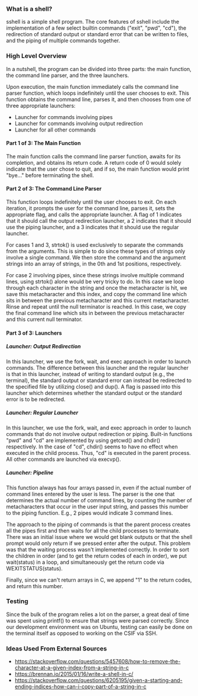 ### What is a shell?

sshell is a simple shell program. The core features of sshell include the 
implementation of a few select builtin commands ("exit", "pwd", "cd"), 
the redirection of standard output or standard error that can be written to 
files, and the piping of multiple commands together. 

### High Level Overview

In a nutshell, the program can be divided into three parts: the main 
function, the command line parser, and the three launchers. 

Upon execution, the main function immediately calls the command line parser 
function, which loops indefinitely until the user chooses to exit. This 
function obtains the command line, parses it, and then chooses from one of 
three appropriate launchers:

* Launcher for commands involving pipes
* Launcher for commands involving output redirection
* Launcher for all other commands

#### Part 1 of 3: The Main Function

The main function calls the command line parser function, awaits for its 
completion, and obtains its return code. A return code of 0 would solely 
indicate that the user chose to quit, and if so, the main function would 
print "bye..." before terminating the shell.

#### Part 2 of 3: The Command Line Parser

This function loops indefinitely until the user chooses to exit. On each 
iteration, it prompts the user for the command line, parses it, sets the 
appropriate flag, and calls the appropriate launcher. A flag of 1 indicates 
that it should call the output redirection launcher, a 2 indicates that it 
should use the piping launcher, and a 3 indicates that it should use 
the regular launcher.

For cases 1 and 3, strtok() is used exclusively to separate the commands 
from the arguments. This is simple to do since these types of strings only 
involve a single command. We then store the command and the argument strings
into an array of strings, in the 0th and 1st positions, respectively.

For case 2 involving pipes, since these strings involve multiple command 
lines, using strtok() alone would be very tricky to do. In this case we 
loop through each character in the string and once the metacharacter is hit,
we save this metacharacter and this index, and copy the command line which
sits in between the previous metacharacter and this current metacharacter.
Rinse and repeat until the null terminator is reached. In this case, we copy
the final command line which sits in between the previous metacharacter
and this current null terminator.

#### Part 3 of 3: Launchers

##### Launcher: Output Redirection

In this launcher, we use the fork, wait, and exec approach in order to launch
commands. The difference between this launcher and the regular launcher is 
that in this launcher, instead of writing to standard output (e.g., the
terminal), the standard output or standard error can instead be redirected 
to the specified file by utilizing close() and dup(). A flag is passed into
this launcher which determines whether the standard output or the standard
error is to be redirected.

##### Launcher: Regular Launcher

In this launcher, we use the fork, wait, and exec approach in order to launch
commands that do not involve output redirection or piping. Built-in functions
"pwd" and "cd" are implemented by using getcwd() and chdir() respectively. In
the case of "cd", chdir() seems to have no effect when executed in the child
process. Thus, "cd" is executed in the parent process. All other commands are
launched via execvp(). 

##### Launcher: Pipeline

This function always has four arrays passed in, even if the actual number 
of command lines entered by the user is less. The parser is the one that
determines the actual number of command lines, by counting the number of
metacharacters that occur in the user input string, and passes this number
to the piping function. E.g., 2 pipes would indicate 3 command lines.

The approach to the piping of commands is that the parent process creates
all the pipes first and then waits for all the child processes to terminate.
There was an initial issue where we would get blank outputs or that the
shell prompt would only return if we pressed enter after the output. This
problem was that the waiting process wasn't implemented correctly. In order
to sort the children in order (and to get the return codes of each in order),
we put wait(status) in a loop, and simultaneously get the return code via
WEXITSTATUS(status).

Finally, since we can't return arrays in C, we append "1" to the return codes,
and return this number.

### Testing
Since the bulk of the program relies a lot on the parser, a great deal of time
was spent using printf() to ensure that strings were parsed correctly. Since 
our development environment was on Ubuntu, testing can easily be done on the
terminal itself as opposed to working on the CSIF via SSH.

### Ideas Used From External Sources
* https://stackoverflow.com/questions/5457608/how-to-remove-the-character-at-a-given-index-from-a-string-in-c
* https://brennan.io/2015/01/16/write-a-shell-in-c/
* https://stackoverflow.com/questions/6205195/given-a-starting-and-ending-indices-how-can-i-copy-part-of-a-string-in-c